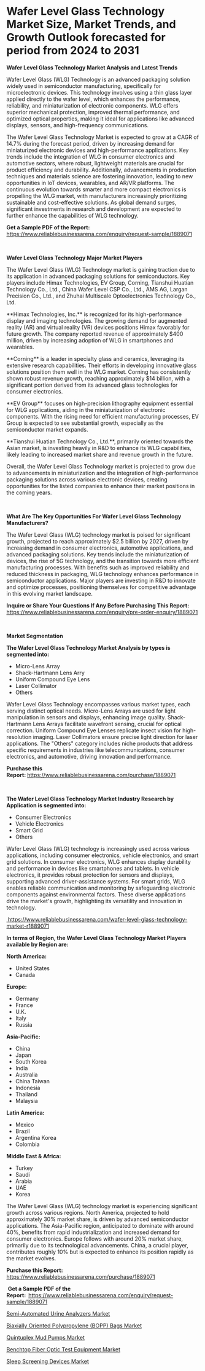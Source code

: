 <p><h1>Wafer Level Glass Technology Market Size, Market Trends, and Growth Outlook forecasted for period from 2024 to 2031</h1></p><p><strong>Wafer Level Glass Technology Market Analysis and Latest Trends</strong></p>
<p><p>Wafer Level Glass (WLG) Technology is an advanced packaging solution widely used in semiconductor manufacturing, specifically for microelectronic devices. This technology involves using a thin glass layer applied directly to the wafer level, which enhances the performance, reliability, and miniaturization of electronic components. WLG offers superior mechanical protection, improved thermal performance, and optimized optical properties, making it ideal for applications like advanced displays, sensors, and high-frequency communications.</p><p>The Wafer Level Glass Technology Market is expected to grow at a CAGR of 14.7% during the forecast period, driven by increasing demand for miniaturized electronic devices and high-performance applications. Key trends include the integration of WLG in consumer electronics and automotive sectors, where robust, lightweight materials are crucial for product efficiency and durability. Additionally, advancements in production techniques and materials science are fostering innovation, leading to new opportunities in IoT devices, wearables, and AR/VR platforms. The continuous evolution towards smarter and more compact electronics is propelling the WLG market, with manufacturers increasingly prioritizing sustainable and cost-effective solutions. As global demand surges, significant investments in research and development are expected to further enhance the capabilities of WLG technology.</p></p>
<p><strong>Get a Sample PDF of the Report:&nbsp;</strong> <a href="https://www.reliablebusinessarena.com/enquiry/request-sample/1889071?utm_campaign=1596&utm_medium=2&utm_source=Github&utm_content=ia&utm_term=24102024&utm_id=wafer-level-glass-technology">https://www.reliablebusinessarena.com/enquiry/request-sample/1889071</a></p>
<p>&nbsp;</p>
<p><strong>Wafer Level Glass Technology Major Market Players</strong></p>
<p><p>The Wafer Level Glass (WLG) Technology market is gaining traction due to its application in advanced packaging solutions for semiconductors. Key players include Himax Technologies, EV Group, Corning, Tianshui Huatian Technology Co., Ltd., China Wafer Level CSP Co., Ltd., AMS AG, Largan Precision Co., Ltd., and Zhuhai Multiscale Optoelectronics Technology Co., Ltd.</p><p>**Himax Technologies, Inc.** is recognized for its high-performance display and imaging technologies. The growing demand for augmented reality (AR) and virtual reality (VR) devices positions Himax favorably for future growth. The company reported revenue of approximately $400 million, driven by increasing adoption of WLG in smartphones and wearables.</p><p>**Corning** is a leader in specialty glass and ceramics, leveraging its extensive research capabilities. Their efforts in developing innovative glass solutions position them well in the WLG market. Corning has consistently shown robust revenue growth, reaching approximately $14 billion, with a significant portion derived from its advanced glass technologies for consumer electronics.</p><p>**EV Group** focuses on high-precision lithography equipment essential for WLG applications, aiding in the miniaturization of electronic components. With the rising need for efficient manufacturing processes, EV Group is expected to see substantial growth, especially as the semiconductor market expands. </p><p>**Tianshui Huatian Technology Co., Ltd.**, primarily oriented towards the Asian market, is investing heavily in R&D to enhance its WLG capabilities, likely leading to increased market share and revenue growth in the future.</p><p>Overall, the Wafer Level Glass Technology market is projected to grow due to advancements in miniaturization and the integration of high-performance packaging solutions across various electronic devices, creating opportunities for the listed companies to enhance their market positions in the coming years.</p></p>
<p>&nbsp;</p>
<p><strong>What Are The Key Opportunities For Wafer Level Glass Technology Manufacturers?</strong></p>
<p><p>The Wafer Level Glass (WLG) technology market is poised for significant growth, projected to reach approximately $2.5 billion by 2027, driven by increasing demand in consumer electronics, automotive applications, and advanced packaging solutions. Key trends include the miniaturization of devices, the rise of 5G technology, and the transition towards more efficient manufacturing processes. With benefits such as improved reliability and reduced thickness in packaging, WLG technology enhances performance in semiconductor applications. Major players are investing in R&D to innovate and optimize processes, positioning themselves for competitive advantage in this evolving market landscape.</p></p>
<p><strong>Inquire or Share Your Questions If Any Before Purchasing This Report:</strong> <a href="https://www.reliablebusinessarena.com/enquiry/pre-order-enquiry/1889071?utm_campaign=1596&utm_medium=2&utm_source=Github&utm_content=ia&utm_term=24102024&utm_id=wafer-level-glass-technology">https://www.reliablebusinessarena.com/enquiry/pre-order-enquiry/1889071</a></p>
<p>&nbsp;</p>
<p><strong>Market Segmentation</strong></p>
<p><strong>The Wafer Level Glass Technology Market Analysis by types is segmented into:</strong></p>
<p><ul><li>Micro-Lens Array</li><li>Shack-Hartmann Lens Arry</li><li>Uniform Compound Eye Lens</li><li>Laser Collimator</li><li>Others</li></ul></p>
<p><p>Wafer Level Glass Technology encompasses various market types, each serving distinct optical needs. Micro-Lens Arrays are used for light manipulation in sensors and displays, enhancing image quality. Shack-Hartmann Lens Arrays facilitate wavefront sensing, crucial for optical correction. Uniform Compound Eye Lenses replicate insect vision for high-resolution imaging. Laser Collimators ensure precise light direction for laser applications. The "Others" category includes niche products that address specific requirements in industries like telecommunications, consumer electronics, and automotive, driving innovation and performance.</p></p>
<p><strong>Purchase this Report:&nbsp;</strong><a href="https://www.reliablebusinessarena.com/purchase/1889071?utm_campaign=1596&utm_medium=2&utm_source=Github&utm_content=ia&utm_term=24102024&utm_id=wafer-level-glass-technology">https://www.reliablebusinessarena.com/purchase/1889071</a></p>
<p>&nbsp;</p>
<p><strong>The Wafer Level Glass Technology Market Industry Research by Application is segmented into:</strong></p>
<p><ul><li>Consumer Electronics</li><li>Vehicle Electronics</li><li>Smart Grid</li><li>Others</li></ul></p>
<p><p>Wafer Level Glass (WLG) technology is increasingly used across various applications, including consumer electronics, vehicle electronics, and smart grid solutions. In consumer electronics, WLG enhances display durability and performance in devices like smartphones and tablets. In vehicle electronics, it provides robust protection for sensors and displays, supporting advanced driver-assistance systems. For smart grids, WLG enables reliable communication and monitoring by safeguarding electronic components against environmental factors. These diverse applications drive the market's growth, highlighting its versatility and innovation in technology.</p></p>
<p><a href="https://www.reliablebusinessarena.com/wafer-level-glass-technology-market-r1889071?utm_campaign=1596&utm_medium=2&utm_source=Github&utm_content=ia&utm_term=24102024&utm_id=wafer-level-glass-technology">&nbsp;https://www.reliablebusinessarena.com/wafer-level-glass-technology-market-r1889071</a></p>
<p><strong>In terms of Region, the Wafer Level Glass Technology Market Players available by Region are:</strong></p>
<p>
    <p> <strong> North America: </strong>
        <ul>
            <li>United States</li>
            <li>Canada</li>
        </ul>
        </p> 
    <p> <strong> Europe: </strong>
        <ul>
            <li>Germany</li>
            <li>France</li>
            <li>U.K.</li>
            <li>Italy</li>
            <li>Russia</li>
        </ul>
        </p> 
    <p> <strong> Asia-Pacific: </strong>
        <ul>
            <li>China</li>
            <li>Japan</li>
            <li>South Korea</li>
            <li>India</li>
            <li>Australia</li>
            <li>China Taiwan</li>
            <li>Indonesia</li>
            <li>Thailand</li>
            <li>Malaysia</li>
        </ul>
        </p> 
    <p> <strong> Latin America: </strong>
        <ul>
            <li>Mexico</li>
            <li>Brazil</li>
            <li>Argentina Korea</li>
            <li>Colombia</li>
        </ul>
        </p> 
    <p> <strong> Middle East & Africa: </strong>
        <ul>
            <li>Turkey</li>
            <li>Saudi</li>
            <li>Arabia</li>
            <li>UAE</li>
            <li>Korea</li>
        </ul>
    </p>
    </p>
<p><p>The Wafer Level Glass (WLG) technology market is experiencing significant growth across various regions. North America, projected to hold approximately 30% market share, is driven by advanced semiconductor applications. The Asia-Pacific region, anticipated to dominate with around 40%, benefits from rapid industrialization and increased demand for consumer electronics. Europe follows with around 20% market share, primarily due to its technological advancements. China, a crucial player, contributes roughly 10% but is expected to enhance its position rapidly as the market evolves.</p></p>
<p><strong>Purchase this Report: </strong><a href="https://www.reliablebusinessarena.com/purchase/1889071?utm_campaign=1596&utm_medium=2&utm_source=Github&utm_content=ia&utm_term=24102024&utm_id=wafer-level-glass-technology">https://www.reliablebusinessarena.com/purchase/1889071</a></p>
<p>&nbsp;<strong>Get a Sample PDF of the Report:&nbsp;&nbsp;</strong><a href="https://www.reliablebusinessarena.com/enquiry/request-sample/1889071?utm_campaign=1596&utm_medium=2&utm_source=Github&utm_content=ia&utm_term=24102024&utm_id=wafer-level-glass-technology">https://www.reliablebusinessarena.com/enquiry/request-sample/1889071</a></p>
<p><strong></strong></p>
<p><p><a href="https://www.linkedin.com/pulse/disruption-innovation-semi-automated-urine-analyzers-industry-ebkcf?utm_campaign=1596&utm_medium=2&utm_source=Github&utm_content=ia&utm_term=24102024&utm_id=wafer-level-glass-technology">Semi-Automated Urine Analyzers Market</a></p><p><a href="https://www.linkedin.com/pulse/biaxially-oriented-polypropylene-bopp-bags-market-research-ncvtf?utm_campaign=1596&utm_medium=2&utm_source=Github&utm_content=ia&utm_term=24102024&utm_id=wafer-level-glass-technology">Biaxially Oriented Polypropylene (BOPP) Bags Market</a></p><p><a href="https://www.linkedin.com/pulse/quintuplex-mud-pumps-industry-sector-market-dynamics-future-scenarios-zceyc?utm_campaign=1596&utm_medium=2&utm_source=Github&utm_content=ia&utm_term=24102024&utm_id=wafer-level-glass-technology">Quintuplex Mud Pumps Market</a></p><p><a href="https://www.linkedin.com/pulse/benchtop-fiber-optic-test-equipment-market-matrix-applications-tu5pc?utm_campaign=1596&utm_medium=2&utm_source=Github&utm_content=ia&utm_term=24102024&utm_id=wafer-level-glass-technology">Benchtop Fiber Optic Test Equipment Market</a></p><p><a href="https://www.linkedin.com/pulse/sleep-screening-devices-market-evolution-key-trends-regional-96xkf?utm_campaign=1596&utm_medium=2&utm_source=Github&utm_content=ia&utm_term=24102024&utm_id=wafer-level-glass-technology">Sleep Screening Devices Market</a></p></p>